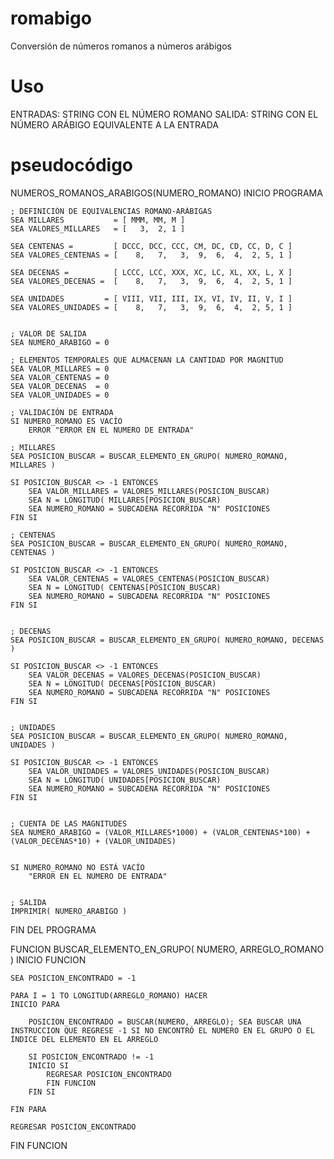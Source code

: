# romabigo
Conversión de números romanos a números arábigos

# Uso
ENTRADAS: STRING CON EL NÚMERO ROMANO
SALIDA: STRING CON EL NÚMERO ARÁBIGO EQUIVALENTE A LA ENTRADA

# pseudocódigo
NUMEROS_ROMANOS_ARABIGOS(NUMERO_ROMANO)
INICIO PROGRAMA

	; DEFINICIÓN DE EQUIVALENCIAS ROMANO-ARÁBIGAS
	SEA MILLARES           = [ MMM, MM, M ]
	SEA VALORES_MILLARES   = [   3,  2, 1 ]
  
	SEA CENTENAS =         [ DCCC, DCC, CCC, CM, DC, CD, CC, D, C ]
	SEA VALORES_CENTENAS = [    8,   7,   3,  9,  6,  4,  2, 5, 1 ]

	SEA DECENAS =          [ LCCC, LCC, XXX, XC, LC, XL, XX, L, X ]
	SEA VALORES_DECENAS =  [    8,   7,   3,  9,  6,  4,  2, 5, 1 ]

	SEA UNIDADES         = [ VIII, VII, III, IX, VI, IV, II, V, I ]
	SEA VALORES_UNIDADES = [    8,   7,   3,  9,  6,  4,  2, 5, 1 ]


	; VALOR DE SALIDA
	SEA NUMERO_ARABIGO = 0

	; ELEMENTOS TEMPORALES QUE ALMACENAN LA CANTIDAD POR MAGNITUD
	SEA VALOR_MILLARES = 0
	SEA VALOR_CENTENAS = 0
	SEA VALOR_DECENAS  = 0
	SEA VALOR_UNIDADES = 0

	; VALIDACIÓN DE ENTRADA
	SI NUMERO_ROMANO ES VACÍO
		ERROR "ERROR EN EL NUMERO DE ENTRADA"

	; MILLARES
	SEA POSICION_BUSCAR = BUSCAR_ELEMENTO_EN_GRUPO( NUMERO_ROMANO, MILLARES )

	SI POSICION_BUSCAR <> -1 ENTONCES
		SEA VALOR_MILLARES = VALORES_MILLARES(POSICION_BUSCAR)
		SEA N = LONGITUD( MILLARES[POSICION_BUSCAR)
		SEA NUMERO_ROMANO = SUBCADENA RECORRIDA "N" POSICIONES	
	FIN SI

	; CENTENAS
	SEA POSICION_BUSCAR = BUSCAR_ELEMENTO_EN_GRUPO( NUMERO_ROMANO, CENTENAS )

	SI POSICION_BUSCAR <> -1 ENTONCES
		SEA VALOR_CENTENAS = VALORES_CENTENAS(POSICION_BUSCAR)
		SEA N = LONGITUD( CENTENAS[POSICION_BUSCAR)
		SEA NUMERO_ROMANO = SUBCADENA RECORRIDA "N" POSICIONES	
	FIN SI


	; DECENAS
	SEA POSICION_BUSCAR = BUSCAR_ELEMENTO_EN_GRUPO( NUMERO_ROMANO, DECENAS )

	SI POSICION_BUSCAR <> -1 ENTONCES
		SEA VALOR_DECENAS = VALORES_DECENAS(POSICION_BUSCAR)
		SEA N = LONGITUD( DECENAS[POSICION_BUSCAR)
		SEA NUMERO_ROMANO = SUBCADENA RECORRIDA "N" POSICIONES	
	FIN SI


	; UNIDADES
	SEA POSICION_BUSCAR = BUSCAR_ELEMENTO_EN_GRUPO( NUMERO_ROMANO, UNIDADES )

	SI POSICION_BUSCAR <> -1 ENTONCES
		SEA VALOR_UNIDADES = VALORES_UNIDADES(POSICION_BUSCAR)
		SEA N = LONGITUD( UNIDADES[POSICION_BUSCAR)
		SEA NUMERO_ROMANO = SUBCADENA RECORRIDA "N" POSICIONES	
	FIN SI


	; CUENTA DE LAS MAGNITUDES
	SEA NUMERO_ARABIGO = (VALOR_MILLARES*1000) + (VALOR_CENTENAS*100) + (VALOR_DECENAS*10) + (VALOR_UNIDADES)


	SI NUMERO_ROMANO NO ESTÁ VACÍO
		"ERROR EN EL NUMERO DE ENTRADA"


	; SALIDA
	IMPRIMIR( NUMERO_ARABIGO )

FIN DEL PROGRAMA




FUNCION BUSCAR_ELEMENTO_EN_GRUPO( NUMERO, ARREGLO_ROMANO )
INICIO FUNCION

	SEA POSICION_ENCONTRADO = -1

	PARA I = 1 TO LONGITUD(ARREGLO_ROMANO) HACER
	INICIO PARA

		POSICION_ENCONTRADO = BUSCAR(NUMERO, ARREGLO); SEA BUSCAR UNA INSTRUCCION QUE REGRESE -1 SI NO ENCONTRÓ EL NUMERO EN EL GRUPO O EL ÍNDICE DEL ELEMENTO EN EL ARREGLO
	
		SI POSICION_ENCONTRADO != -1
		INICIO SI			
			REGRESAR POSICION_ENCONTRADO
			FIN FUNCION
		FIN SI

	FIN PARA

	REGRESAR POSICION_ENCONTRADO
FIN FUNCION
